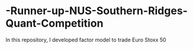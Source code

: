 # -Runner-up-NUS-Southern-Ridges-Quant-Competition

In this repository, I developed factor model to trade Euro Stoxx 50
